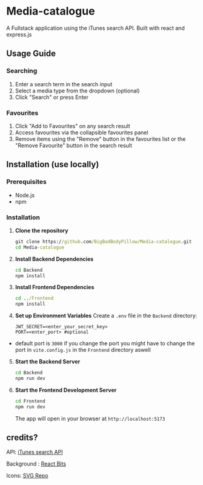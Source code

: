 # Media-catalogue

A Fullstack application using the iTunes search API. Built with react and express.js

## Usage Guide

### Searching

1. Enter a search term in the search input
2. Select a media type from the dropdown (optional)
3. Click "Search" or press Enter

### Favourites

1. Click "Add to Favourites" on any search result
2. Access favourites via the collapsible favourites panel
3. Remove items using the "Remove" button in the favourites list or the "Remove Favourite" button in the search result

## Installation (use locally)

### Prerequisites

- Node.js
- npm

### Installation

1. **Clone the repository**

   ```cmd
   git clone https://github.com/BigBadBodyPillow/Media-catalogue.git
   cd Media-catalogue
   ```

2. **Install Backend Dependencies**

   ```cmd
   cd Backend
   npm install
   ```

3. **Install Frontend Dependencies**

   ```cmd
   cd ../Frontend
   npm install
   ```

4. **Set up Environment Variables**
   Create a `.env` file in the `Backend` directory:

   ```
   JWT_SECRET=<enter_your_secret_key>
   PORT=<enter_port> #optional
   ```

- default port is `3000` if you change the port you might have to change the port in `vite.config.js` in the `Frontend` directory aswell

5. **Start the Backend Server**

   ```cmd
   cd Backend
   npm run dev
   ```

6. **Start the Frontend Development Server**
   ```bash
   cd Frontend
   npm run dev
   ```
   The app will open in your browser at `http://localhost:5173`

## credits?

API: [iTunes search API](https://developer.apple.com/library/archive/documentation/AudioVideo/Conceptual/iTuneSearchAPI/index.html#//apple_ref/doc/uid/TP40017632-CH3-SW1)

Background : [React Bits](https://www.reactbits.dev/)

Icons: [SVG Repo](https://www.svgrepo.com/)
